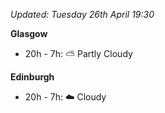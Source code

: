 *Updated: Tuesday 26th April 19:30*

**Glasgow**

* 20h - 7h: :partly_sunny: Partly Cloudy

**Edinburgh**

* 20h - 7h: :cloud: Cloudy
